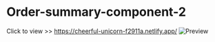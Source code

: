 # Order-summary-component-2
Click to view >>  https://cheerful-unicorn-f2911a.netlify.app/
![Preview](https://github.com/paiveryhappy/Order-summary-component-2/assets/62796619/a9a7ab89-c9be-4d71-8cbd-e8d79c75c31f)
